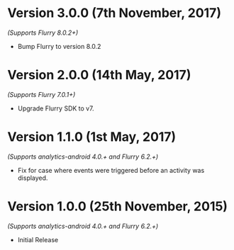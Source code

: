 Version 3.0.0 (7th November, 2017)
==================================
*(Supports Flurry 8.0.2+)*

  * Bump Flurry to version 8.0.2

Version 2.0.0 (14th May, 2017)
=============================
*(Supports Flurry 7.0.1+)*

  * Upgrade Flurry SDK to v7.

Version 1.1.0 (1st May, 2017)
=============================
*(Supports analytics-android 4.0.+ and Flurry 6.2.+)*

  * Fix for case where events were triggered before an activity was displayed.


Version 1.0.0 (25th November, 2015)
===================================
*(Supports analytics-android 4.0.+ and Flurry 6.2.+)*

  * Initial Release
